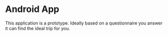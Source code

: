 # Android App
This application is a prototype. Ideally based on a questionnaire you answer it can find the ideal trip for you.
